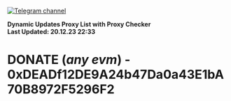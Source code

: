 [![Telegram channel](https://img.shields.io/endpoint?url=https://runkit.io/damiankrawczyk/telegram-badge/branches/master?url=https://t.me/n4z4v0d)](https://t.me/n4z4v0d) 

**Dynamic Updates Proxy List with Proxy Checker**  
**Last Updated: 20.12.23 22:33**

# DONATE (_any evm_) - 0xDEADf12DE9A24b47Da0a43E1bA70B8972F5296F2
